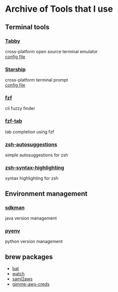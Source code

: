 # Archive of Tools that I use

## Terminal tools

### [Tabby](https://tabby.sh/)
cross-platform open source terminal emulator <br>
[config file](tabby-config.yaml)

### [Starship](https://starship.rs/)
cross-platform terminal prompt <br>
[config file](starship.toml)

### [fzf](https://github.com/junegunn/fzf)
cli fuzzy finder

### [fzf-tab](https://github.com/Aloxaf/fzf-tab)
tab completion using fzf

### [zsh-autosuggestions](https://github.com/zsh-users/zsh-autosuggestions)
simple autosuggestions for zsh

### [zsh-syntax-highlighting](https://github.com/zsh-users/zsh-syntax-highlighting)
syntax highlighting for zsh

## Environment management 

### [sdkman](https://sdkman.io/)
java version management

### [pyenv](https://github.com/pyenv/pyenv)
python version management

## brew packages
- [bat](https://github.com/sharkdp/bat)
- [watch](https://formulae.brew.sh/formula/watch#default)
- [saml2aws](https://github.com/Versent/saml2aws)
- [gimme-aws-creds](https://github.com/Nike-Inc/gimme-aws-creds)